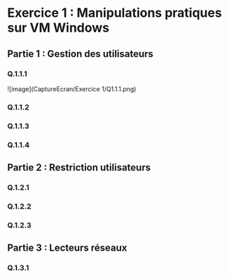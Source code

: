 # Exercice 1 : Manipulations pratiques sur VM Windows  

## Partie 1 : Gestion des utilisateurs  
### Q.1.1.1  
![image](CaptureEcran/Exercice 1/Q1.1.1.png)
### Q.1.1.2  
### Q.1.1.3  
### Q.1.1.4  


## Partie 2 : Restriction utilisateurs  
### Q.1.2.1  
### Q.1.2.2  
### Q.1.2.3  

## Partie 3 : Lecteurs réseaux  
### Q.1.3.1  
